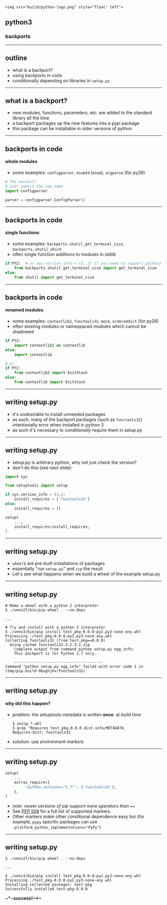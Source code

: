 ```rawhtml
<img src="build/python-logo.png" style="float: left">
```
## python3
### backports

***

## outline

- what is a backport?
- using backports in code
- conditionally depending on libraries in `setup.py`

***

## what is a backport?

- new modules, functions, parameters, etc. are added to the standard library
  all the time
- a backport packages up the new features into a pypi package
- this package can be installable in older versions of python

***

## backports in code
#### whole modules

- some examples: `configparser`, `enum34` (`enum`), `argparse` (for py26)

```python
# The easiest!
# just import the new name
import configparser

parser = configparser.ConfigParser()
```

***

## backports in code
#### single functions

- some examples: `backports.shutil_get_terminal_size`,
  `backports.shutil_which`
- often single function additions to modules in stdlib

```python
if PY2:  # or sys.version_info < (3, 3) if you need to support python3.2
    from backports.shutil_get_terminal_size import get_terminal_size
else:
    from shutil import get_terminal_size
```

***

## backports in code
#### renamed modules

- some examples: `contextlib2`, `functools32`, `mock`, `ordereddict` (for py26)
- often existing modules or namespaced modules which cannot be shadowed

```python
if PY2:
    import contextlib2 as contextlib
else:
    import contextlib

# or
if PY2:
    from contextlib2 import ExitStack
else:
    from contextlib import ExitStack
```

***

## writing setup.py

- it's undesirable to install unneeded packages
- as such, many of the backport packages (such as `functools32`) intentionally
  error when installed in python 3
- as such it's necessary to _conditionally_ require them in setup.py

***

## writing setup.py

- setup.py is arbitrary python, why not just check the version?
- don't do this (see next slide):

```python
import sys

from setuptools import setup

if sys.version_info < (3,):
    install_requires = ['functools32']
else:
    install_requires = []

setup(
    ...,
    install_requires=install_requires,
)
```

***

## writing setup.py

- `wheel`s are pre-built installations of packages
- essentially "run `setup.py`" and `zip` the result
- Let's see what happens when we build a wheel of the example setup.py

***

## writing setup.py

```console
# Make a wheel with a python 2 interpreter
$ ./venv27/bin/pip wheel . --no-deps

...

# Try and install with a python 3 interpreter
$ ./venv3/bin/pip install test_pkg-0.0.0-py2.py3-none-any.whl
Processing ./test_pkg-0.0.0-py2.py3-none-any.whl
Collecting functools32 (from test-pkg==0.0.0)
  Using cached functools32-3.2.3-2.zip
    Complete output from command python setup.py egg_info:
    This backport is for Python 2.7 only.

    ----------------------------------------
Command "python setup.py egg_info" failed with error code 1 in /tmp/pip-build-0bughj6v/functools32/
```

***

## writing setup.py
#### why did this happen?

- *problem*: the setuptools metadata is written **once**: at build time

    ```console
    $ unzip *.whl
    $ grep ^Requires test_pkg-0.0.0.dist-info/METADATA
    Requires-Dist: functools32
    ```

- *solution*: use _environment markers_

***

## writing setup.py

```python
setup(
    ...
    extras_require={
        ':python_version=="2.7"': ['functools32'],
    },
)
```
- _note: newer versions of pip support more operators than `==`_
- See [PEP 508](https://www.python.org/dev/peps/pep-0508/#id23) for a full
  list of supported markers.
- Other markers make other conditional dependence easy too (for example,
  `pypy` specific packages can use `:platform_python_implementation=="PyPy"`)

***

## writing setup.py

```console
$ ./venv27/bin/pip wheel . --no-deps

...

$ ./venv3/bin/pip install test_pkg-0.0.0-py2.py3-none-any.whl
Processing ./test_pkg-0.0.0-py2.py3-none-any.whl
Installing collected packages: test-pkg
Successfully installed test-pkg-0.0.0
```

**~\*~success!~\*~**
